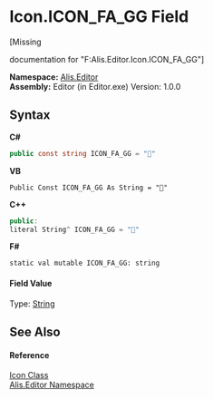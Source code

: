 # Icon.ICON_FA_GG Field
 

\[Missing <summary> documentation for "F:Alis.Editor.Icon.ICON_FA_GG"\]

**Namespace:**&nbsp;<a href="b150ade4-39de-a232-5f06-d3cdc1b2c538">Alis.Editor</a><br />**Assembly:**&nbsp;Editor (in Editor.exe) Version: 1.0.0

## Syntax

**C#**<br />
``` C#
public const string ICON_FA_GG = ""
```

**VB**<br />
``` VB
Public Const ICON_FA_GG As String = ""
```

**C++**<br />
``` C++
public:
literal String^ ICON_FA_GG = ""
```

**F#**<br />
``` F#
static val mutable ICON_FA_GG: string
```


#### Field Value
Type: <a href="https://docs.microsoft.com/dotnet/api/system.string" target="_blank">String</a>

## See Also


#### Reference
<a href="cc0f883c-67f8-f772-c6d7-a60b129f22a7">Icon Class</a><br /><a href="b150ade4-39de-a232-5f06-d3cdc1b2c538">Alis.Editor Namespace</a><br />